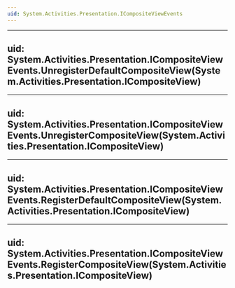 ```yaml
---
uid: System.Activities.Presentation.ICompositeViewEvents
---
```


---
uid: System.Activities.Presentation.ICompositeViewEvents.UnregisterDefaultCompositeView(System.Activities.Presentation.ICompositeView)
---

---
uid: System.Activities.Presentation.ICompositeViewEvents.UnregisterCompositeView(System.Activities.Presentation.ICompositeView)
---

---
uid: System.Activities.Presentation.ICompositeViewEvents.RegisterDefaultCompositeView(System.Activities.Presentation.ICompositeView)
---

---
uid: System.Activities.Presentation.ICompositeViewEvents.RegisterCompositeView(System.Activities.Presentation.ICompositeView)
---
